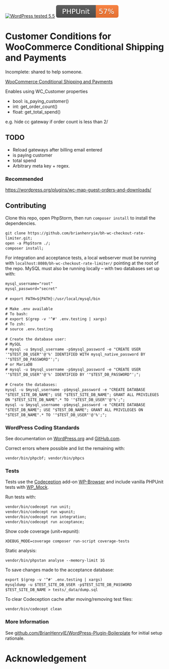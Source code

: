 [![WordPress tested 5.5](https://img.shields.io/badge/WordPress-v5.5%20tested-0073aa.svg)](#) [![PHPUnit ](.github/coverage.svg)](https://brianhenryie.github.io/bh-wc-csp-condition-customer/)

# Customer Conditions for WooCommerce Conditional Shipping and Payments

Incomplete: shared to help someone.


[WooCommerce Conditional Shipping and Payments](https://woocommerce.com/products/conditional-shipping-and-payments/)

Enables using WC_Customer properties 
* bool: is_paying_customer()
* int: get_order_count()
* float: get_total_spend() 

e.g. hide cc gateway if order count is less than 2/

## TODO

* Reload gateways after billing email entered
* is paying customer
* total spend
* Arbitrary meta key + regex.

### Recommended 

https://wordpress.org/plugins/wc-map-guest-orders-and-downloads/



## Contributing

Clone this repo, open PhpStorm, then run `composer install` to install the dependencies.

```
git clone https://github.com/brianhenryie/bh-wc-checkout-rate-limiter.git;
open -a PhpStorm ./;
composer install;
```

For integration and acceptance tests, a local webserver must be running with `localhost:8080/bh-wc-checkout-rate-limiter/` pointing at the root of the repo. MySQL must also be running locally – with two databases set up with:

```
mysql_username="root"
mysql_password="secret"

# export PATH=${PATH}:/usr/local/mysql/bin

# Make .env available 
# To bash:
# export $(grep -v '^#' .env.testing | xargs)
# To zsh:
# source .env.testing

# Create the database user:
# MySQL
# mysql -u $mysql_username -p$mysql_password -e "CREATE USER '"$TEST_DB_USER"'@'%' IDENTIFIED WITH mysql_native_password BY '"$TEST_DB_PASSWORD"';";
# or MariaDB
# mysql -u $mysql_username -p$mysql_password -e "CREATE USER '"$TEST_DB_USER"'@'%' IDENTIFIED BY '"$TEST_DB_PASSWORD"';";

# Create the databases:
mysql -u $mysql_username -p$mysql_password -e "CREATE DATABASE "$TEST_SITE_DB_NAME"; USE "$TEST_SITE_DB_NAME"; GRANT ALL PRIVILEGES ON "$TEST_SITE_DB_NAME".* TO '"$TEST_DB_USER"'@'%';";
mysql -u $mysql_username -p$mysql_password -e "CREATE DATABASE "$TEST_DB_NAME"; USE "$TEST_DB_NAME"; GRANT ALL PRIVILEGES ON "$TEST_DB_NAME".* TO '"$TEST_DB_USER"'@'%';";
```

### WordPress Coding Standards

See documentation on [WordPress.org](https://make.wordpress.org/core/handbook/best-practices/coding-standards/) and [GitHub.com](https://github.com/WordPress/WordPress-Coding-Standards).

Correct errors where possible and list the remaining with:

```
vendor/bin/phpcbf; vendor/bin/phpcs
```

### Tests

Tests use the [Codeception](https://codeception.com/) add-on [WP-Browser](https://github.com/lucatume/wp-browser) and include vanilla PHPUnit tests with [WP_Mock](https://github.com/10up/wp_mock).

Run tests with:

```
vendor/bin/codecept run unit;
vendor/bin/codecept run wpunit;
vendor/bin/codecept run integration;
vendor/bin/codecept run acceptance;
```

Show code coverage (unit+wpunit):

```
XDEBUG_MODE=coverage composer run-script coverage-tests 
```

Static analysis:

```
vendor/bin/phpstan analyse --memory-limit 1G
```

To save changes made to the acceptance database:

```
export $(grep -v '^#' .env.testing | xargs)
mysqldump -u $TEST_SITE_DB_USER -p$TEST_SITE_DB_PASSWORD $TEST_SITE_DB_NAME > tests/_data/dump.sql
```

To clear Codeception cache after moving/removing test files:

```
vendor/bin/codecept clean
```

### More Information

See [github.com/BrianHenryIE/WordPress-Plugin-Boilerplate](https://github.com/BrianHenryIE/WordPress-Plugin-Boilerplate) for initial setup rationale.

# Acknowledgement